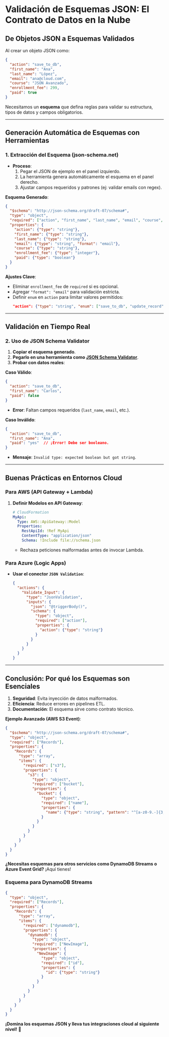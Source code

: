 # **Validación de Esquemas JSON: El Contrato de Datos en la Nube**

## **De Objetos JSON a Esquemas Validados**

Al crear un objeto JSON como:
```json
{
  "action": "save_to_db",
  "first_name": "Ana",
  "last_name": "López",
  "email": "ana@cloud.com",
  "course": "JSON Avanzado",
  "enrollment_fee": 299,
  "paid": true
}
```
Necesitamos un **esquema** que defina reglas para validar su estructura, tipos de datos y campos obligatorios.

---

## **Generación Automática de Esquemas con Herramientas**

### **1. Extracción del Esquema (json-schema.net)**
- **Proceso**:
  1. Pegar el JSON de ejemplo en el panel izquierdo.
  2. La herramienta genera automáticamente el esquema en el panel derecho.
  3. Ajustar campos requeridos y patrones (ej: validar emails con regex).

**Esquema Generado**:
```json
{
  "$schema": "http://json-schema.org/draft-07/schema#",
  "type": "object",
  "required": ["action", "first_name", "last_name", "email", "course", "enrollment_fee", "paid"],
  "properties": {
    "action": {"type": "string"},
    "first_name": {"type": "string"},
    "last_name": {"type": "string"},
    "email": {"type": "string", "format": "email"},
    "course": {"type": "string"},
    "enrollment_fee": {"type": "integer"},
    "paid": {"type": "boolean"}
  }
}
```

**Ajustes Clave**:
- Eliminar `enrollment_fee` de `required` si es opcional.
- Agregar `"format": "email"` para validación estricta.
- Definir `enum` en `action` para limitar valores permitidos:
  ```json
  "action": {"type": "string", "enum": ["save_to_db", "update_record"]}
  ```

---

## **Validación en Tiempo Real**

### **2. Uso de JSON Schema Validator**
1. **Copiar el esquema generado**.
2. **Pegarlo en una herramienta como [JSON Schema Validator](https://www.jsonschemavalidator.net/)**.
3. **Probar con datos reales**:

**Caso Válido**:
```json
{
  "action": "save_to_db",
  "first_name": "Carlos",
  "paid": false
}
```
- **Error**: Faltan campos requeridos (`last_name`, `email`, etc.).

**Caso Inválido**:
```json
{
  "action": "save_to_db",
  "first_name": "Ana",
  "paid": "yes"  // ¡Error! Debe ser booleano.
}
```
- **Mensaje**: `Invalid type: expected boolean but got string`.

---

## **Buenas Prácticas en Entornos Cloud**

### **Para AWS (API Gateway + Lambda)**
1. **Definir Modelos en API Gateway**:
   ```yaml
   # CloudFormation
   MyApi:
     Type: AWS::ApiGateway::Model
     Properties:
       RestApiId: !Ref MyApi
       ContentType: "application/json"
       Schema: !Include file://schema.json
   ```
   - Rechaza peticiones malformadas antes de invocar Lambda.

### **Para Azure (Logic Apps)**
- **Usar el conector `JSON Validation`**:
  ```json
  {
    "actions": {
      "Validate_Input": {
        "type": "JsonValidation",
        "inputs": {
          "json": "@triggerBody()",
          "schema": {
            "type": "object",
            "required": ["action"],
            "properties": {
              "action": {"type": "string"}
            }
          }
        }
      }
    }
  }
  ```

---

## **Conclusión: Por qué los Esquemas son Esenciales**
1. **Seguridad**: Evita inyección de datos malformados.
2. **Eficiencia**: Reduce errores en pipelines ETL.
3. **Documentación**: El esquema sirve como contrato técnico.

**Ejemplo Avanzado (AWS S3 Event)**:
```json
{
  "$schema": "http://json-schema.org/draft-07/schema#",
  "type": "object",
  "required": ["Records"],
  "properties": {
    "Records": {
      "type": "array",
      "items": {
        "required": ["s3"],
        "properties": {
          "s3": {
            "type": "object",
            "required": ["bucket"],
            "properties": {
              "bucket": {
                "type": "object",
                "required": ["name"],
                "properties": {
                  "name": {"type": "string", "pattern": "^[a-z0-9.-]{3,63}$"}
                }
              }
            }
          }
        }
      }
    }
  }
}
```

**¿Necesitas esquemas para otros servicios como DynamoDB Streams o Azure Event Grid?** ¡Aquí tienes!

### **Esquema para DynamoDB Streams**
```json
{
  "type": "object",
  "required": ["Records"],
  "properties": {
    "Records": {
      "type": "array",
      "items": {
        "required": ["dynamodb"],
        "properties": {
          "dynamodb": {
            "type": "object",
            "required": ["NewImage"],
            "properties": {
              "NewImage": {
                "type": "object",
                "required": ["id"],
                "properties": {
                  "id": {"type": "string"}
                }
              }
            }
          }
        }
      }
    }
  }
}
```

**¡Domina los esquemas JSON y lleva tus integraciones cloud al siguiente nivel!** 🚀
